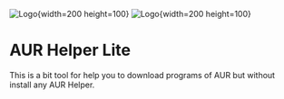 
![Logo](https://static-00.iconduck.com/assets.00/bash-icon-2048x862-qrqkaxiz.png){width=200 height=100}
![Logo](https://i0.wp.com/discovery.endeavouros.com/wp-content/uploads/2021/03/AUR.png?fit=700%2C315&ssl=1){width=200 height=100}


# AUR Helper Lite

This is a bit tool for help you to download programs of AUR but without install any AUR Helper.


